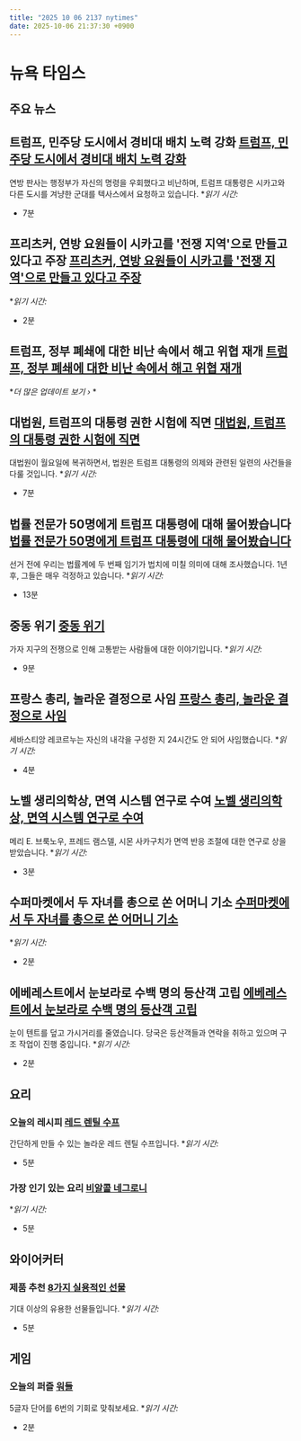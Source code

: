 ```yaml
---
title: "2025 10 06 2137 nytimes"
date: 2025-10-06 21:37:30 +0900
---
```


# 뉴욕 타임스
## 주요 뉴스

## 트럼프, 민주당 도시에서 경비대 배치 노력 강화 [트럼프, 민주당 도시에서 경비대 배치 노력 강화](https://www.nytimes.com/2025/10/05/us/trump-national-guard-california-oregon-newsom.html)
연방 판사는 행정부가 자신의 명령을 우회했다고 비난하며, 트럼프 대통령은 시카고와 다른 도시를 겨냥한 군대를 텍사스에서 요청하고 있습니다. **읽기 시간:*
* 7분
## 프리츠커, 연방 요원들이 시카고를 '전쟁 지역'으로 만들고 있다고 주장 [프리츠커, 연방 요원들이 시카고를 '전쟁 지역'으로 만들고 있다고 주장](https://www.nytimes.com/2025/10/05/us/politics/pritzker-chicago-immigration.html)
**읽기 시간:*
* 2분
## 트럼프, 정부 폐쇄에 대한 비난 속에서 해고 위협 재개 [트럼프, 정부 폐쇄에 대한 비난 속에서 해고 위협 재개](https://www.nytimes.com/live/2025/10/06/us/trump-news)
**더 많은 업데이트 보기 ›*
*
## 대법원, 트럼프의 대통령 권한 시험에 직면 [대법원, 트럼프의 대통령 권한 시험에 직면](https://www.nytimes.com/2025/10/06/us/politics/supreme-court-presidential-power.html)
대법원이 월요일에 복귀하면서, 법원은 트럼프 대통령의 의제와 관련된 일련의 사건들을 다룰 것입니다. **읽기 시간:*
* 7분
## 법률 전문가 50명에게 트럼프 대통령에 대해 물어봤습니다 [법률 전문가 50명에게 트럼프 대통령에 대해 물어봤습니다](https://www.nytimes.com/2025/10/06/magazine/legal-experts-trump-justice-department.html)
선거 전에 우리는 법률계에 두 번째 임기가 법치에 미칠 의미에 대해 조사했습니다. 1년 후, 그들은 매우 걱정하고 있습니다. **읽기 시간:*
* 13분
## 중동 위기 [중동 위기](https://www.nytimes.com/news-event/israel-hamas-gaza)
가자 지구의 전쟁으로 인해 고통받는 사람들에 대한 이야기입니다. **읽기 시간:*
* 9분
## 프랑스 총리, 놀라운 결정으로 사임 [프랑스 총리, 놀라운 결정으로 사임](https://www.nytimes.com/2025/10/06/world/europe/france-lecornu-resigns-macron.html)
세바스티앙 레코르누는 자신의 내각을 구성한 지 24시간도 안 되어 사임했습니다. **읽기 시간:*
* 4분
## 노벨 생리의학상, 면역 시스템 연구로 수여 [노벨 생리의학상, 면역 시스템 연구로 수여](https://www.nytimes.com/2025/10/06/health/nobel-prize-medicine-physiology.html)
메리 E. 브룩노우, 프레드 램스델, 시몬 사카구치가 면역 반응 조절에 대한 연구로 상을 받았습니다. **읽기 시간:*
* 3분
## 수퍼마켓에서 두 자녀를 총으로 쏜 어머니 기소 [수퍼마켓에서 두 자녀를 총으로 쏜 어머니 기소](https://www.nytimes.com/2025/10/04/us/texas-shooting-children.html)
**읽기 시간:*
* 2분
## 에베레스트에서 눈보라로 수백 명의 등산객 고립 [에베레스트에서 눈보라로 수백 명의 등산객 고립](https://www.nytimes.com/2025/10/06/world/asia/everest-hikers-trapped-snowstorm.html)
눈이 텐트를 덮고 가시거리를 줄였습니다. 당국은 등산객들과 연락을 취하고 있으며 구조 작업이 진행 중입니다. **읽기 시간:*
* 2분

## 요리
### 오늘의 레시피 [레드 렌틸 수프](https://cooking.nytimes.com/recipes/1016062-red-lentil-soup)
간단하게 만들 수 있는 놀라운 레드 렌틸 수프입니다. **읽기 시간:*
* 5분
### 가장 인기 있는 요리 [비알콜 네그로니](https://cooking.nytimes.com/recipes/1027409-nonalcoholic-negroni)
**읽기 시간:*
* 5분

## 와이어커터
### 제품 추천 [8가지 실용적인 선물](https://www.nytimes.com/wirecutter/reviews/the-gift-practical-unexpected-gifts-20250919/)
기대 이상의 유용한 선물들입니다. **읽기 시간:*
* 5분

## 게임
### 오늘의 퍼즐 [워들](https://www.nytimes.com/games/wordle/index.html)
5글자 단어를 6번의 기회로 맞춰보세요. **읽기 시간:*
* 2분
